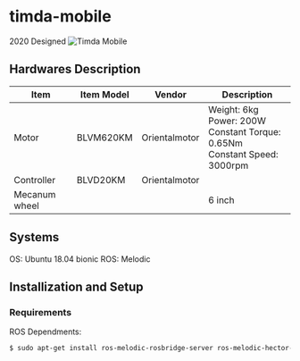 # timda-mobile

2020 Designed
![Timda Mobile](https://i.imgur.com/93NvHtg.png)

## Hardwares Description
| Item          	| Item Model 	| Vendor        	| Description                                                                         	|
|---------------	|------------	|---------------	|-------------------------------------------------------------------------------------	|
| Motor         	| BLVM620KM  	| Orientalmotor 	| Weight: 6kg<br> Power: 200W<br> Constant Torque: 0.65Nm<br> Constant Speed: 3000rpm 	|
| Controller    	| BLVD20KM   	| Orientalmotor 	|                                                                                     	|
| Mecanum wheel 	|            	|               	| 6 inch

## Systems
OS: Ubuntu 18.04 bionic
ROS: Melodic

## Installization and Setup
### Requirements
ROS Dependments:
```bash
$ sudo apt-get install ros-melodic-rosbridge-server ros-melodic-hector-slam ros-melodic-amcl ros-melodic-move-base ros-melodic-dwa-local-planner ros-melodic-map-server
```